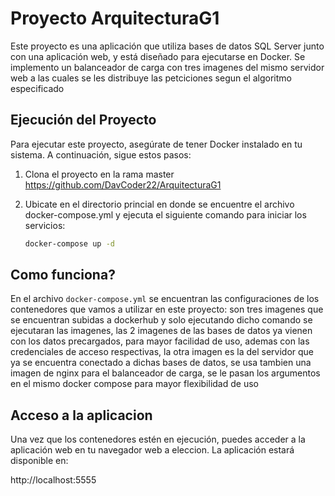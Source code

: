 # Proyecto ArquitecturaG1

Este proyecto es una aplicación que utiliza bases de datos SQL Server junto con una aplicación web, y está diseñado para ejecutarse en Docker.
Se implemento un balanceador de carga con tres imagenes del mismo servidor web a las cuales se les distribuye las petciciones segun el algoritmo especificado

## Ejecución del Proyecto

Para ejecutar este proyecto, asegúrate de tener Docker instalado en tu sistema. A continuación, sigue estos pasos:

1. Clona el proyecto en la rama master https://github.com/DavCoder22/ArquitecturaG1

2. Ubicate en el directorio princial en donde se encuentre el archivo docker-compose.yml y ejecuta el siguiente comando para iniciar los servicios:
   ```bash
   docker-compose up -d
   ```

## Como funciona?
En el archivo  `docker-compose.yml` se encuentran las configuraciones de los contenedores que vamos a utilizar en este proyecto:
son tres imagenes que se encuentran subidas a dockerhub y solo ejecutando dicho comando se ejecutaran las imagenes, las 2 imagenes de 
las bases de datos ya vienen con los datos precargados, para mayor facilidad de uso, ademas con las credenciales de acceso respectivas, la otra imagen es la del servidor que ya se encuentra conectado a dichas bases de datos, se usa tambien una imagen de nginx para el balanceador de carga, se le pasan los argumentos en el mismo docker compose para mayor flexibilidad de uso

## Acceso a la aplicacion

Una vez que los contenedores estén en ejecución, puedes acceder a la aplicación web en tu navegador web a eleccion. La aplicación estará disponible en:

http://localhost:5555

